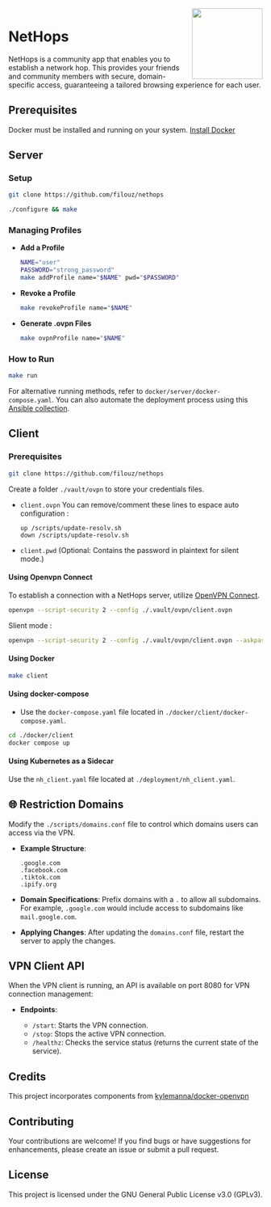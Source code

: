 
<img align="right" src="https://i.imgur.com/mAv9fj4.png" height="140"/>

# NetHops

NetHops is a community app that enables you to establish a network hop. This provides your friends and community members with secure, domain-specific access, guaranteeing a tailored browsing experience for each user.

## Prerequisites

Docker must be installed and running on your system. [Install Docker](https://github.com/docker/docker-install)

## Server

### Setup

```bash
git clone https://github.com/filouz/nethops

./configure && make
```

### Managing Profiles

- **Add a Profile**

    ```bash
    NAME="user"
    PASSWORD="strong_password"
    make addProfile name="$NAME" pwd="$PASSWORD"
    ```

- **Revoke a Profile**

    ```bash
    make revokeProfile name="$NAME"
    ```

- **Generate .ovpn Files**

    ```bash
    make ovpnProfile name="$NAME"
    ```

### How to Run

```bash
make run
```

For alternative running methods, refer to `docker/server/docker-compose.yaml`. You can also automate the deployment process using this [Ansible collection](https://github.com/filouz/ansible-nethops).

## Client

### Prerequisites

```bash
git clone https://github.com/filouz/nethops
```

Create a folder `./vault/ovpn` to store your credentials files.

- `client.ovpn`
    You can remove/comment these lines to espace auto configuration :
    ```config
    up /scripts/update-resolv.sh
    down /scripts/update-resolv.sh
    ```
- `client.pwd` (Optional: Contains the password in plaintext for silent mode.)

#### Using Openvpn Connect

To establish a connection with a NetHops server, utilize [OpenVPN Connect](https://openvpn.net/client/).

```bash
openvpn --script-security 2 --config ./.vault/ovpn/client.ovpn
```

Slient mode : 
```bash
openvpn --script-security 2 --config ./.vault/ovpn/client.ovpn --askpass ./.vault/ovpn/client.pwd
```

#### Using Docker

```bash
make client
```

#### Using docker-compose

- Use the `docker-compose.yaml` file located in `./docker/client/docker-compose.yaml`.

```bash
cd ./docker/client
docker compose up
```

#### Using Kubernetes as a Sidecar

Use the `nh_client.yaml` file located at `./deployment/nh_client.yaml`.

## 🌐 Restriction Domains

Modify the `./scripts/domains.conf` file to control which domains users can access via the VPN.

- **Example Structure**:

    ```
    .google.com
    .facebook.com
    .tiktok.com
    .ipify.org
    ```

- **Domain Specifications**: Prefix domains with a `.` to allow all subdomains. For example, `.google.com` would include access to subdomains like `mail.google.com`.

- **Applying Changes**: After updating the `domains.conf` file, restart the server to apply the changes.

## VPN Client API

When the VPN client is running, an API is available on port 8080 for VPN connection management:

- **Endpoints**:

    - `/start`: Starts the VPN connection.
    - `/stop`: Stops the active VPN connection.
    - `/healthz`: Checks the service status (returns the current state of the service).

## Credits
This project incorporates components from [kylemanna/docker-openvpn](https://github.com/kylemanna/docker-openvpn)


## Contributing

Your contributions are welcome! If you find bugs or have suggestions for enhancements, please create an issue or submit a pull request.

## License

This project is licensed under the GNU General Public License v3.0 (GPLv3).